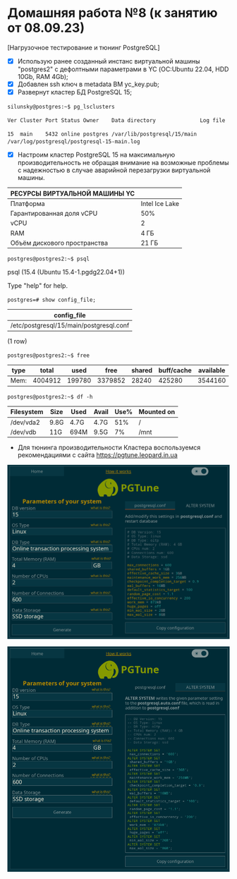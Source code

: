 # Домашняя работа №8 (к занятию от 08.09.23)
[Нагрузочное тестирование и тюнинг PostgreSQL]

- [x] Использую ранее созданный инстанс виртуальной машины "postgres2" с дефолтными параметрами в YC (ОС:Ubuntu 22.04, HDD 10Gb, RAM 4Gb);
- [x] Добавлен ssh ключ в metadata ВМ yc_key.pub;
- [x] Развернут кластер БД PostgreSQL 15;

`silunsky@postgres:~$ pg_lsclusters`

`Ver Cluster Port Status Owner    Data directory              Log file`

`15  main    5432 online postgres /var/lib/postgresql/15/main /var/log/postgresql/postgresql-15-main.log`

- [x] Настроим кластер PostgreSQL 15 на максимальную производительность не обращая внимание на возможные проблемы с надежностью в случае аварийной перезагрузки виртуальной машины.

| РЕСУРСЫ ВИРТУАЛЬНОЙ МАШИНЫ YC|                |
|------------------------------|----------------|
| Платформа                    | Intel Ice Lake |
| Гарантированная доля vCPU    | 50%            |
| vCPU                         | 2              |
| RAM                          | 4 ГБ           |
| Объём дискового пространства | 21 ГБ          |

`postgres@postgres2:~$ psql`

psql (15.4 (Ubuntu 15.4-1.pgdg22.04+1))

Type "help" for help.

`postgres=# show config_file;`

| config_file                              |               
|----------------------------------------- |
| /etc/postgresql/15/main/postgresql.conf  |
(1 row)

`postgres@postgres2:~$ free`

| type      | total     | used        | free        | shared      | buff/cache  | available  |
|-----------|-----------|-------------|-------------|-------------|-------------|------------|
| Mem:      | 4004912   |      199780 |    3379852  |     28240   |   425280    | 3544160    |


`postgres@postgres2:~$ df -h`

| Filesystem     | Size | Used | Avail | Use% | Mounted on |
|----------------|------|------|-------|------|------------|
| /dev/vda2      | 9.8G | 4.7G | 4.7G  | 51%  | /          |
| /dev/vdb       |  11G | 694M | 9.5G  | 7%   | /mnt       |

- Для тюнинга производительности Кластера воспользуемся рекомендациями с сайта https://pgtune.leopard.in.ua

![tune1](https://github.com/SSilunsky/homework_DBA/blob/main/tune.png)

![tune2](https://github.com/SSilunsky/homework_DBA/blob/main/tune2.png)




